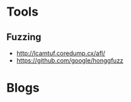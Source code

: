 # Tools

## Fuzzing

* http://lcamtuf.coredump.cx/afl/
* https://github.com/google/honggfuzz

# Blogs
